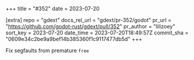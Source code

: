 +++
title = "#352"
date = 2023-07-20

[extra]
repo = "gdext"
docs_rel_url = "gdext/pr-352/godot"
pr_url = "https://github.com/godot-rust/gdext/pull/352"
pr_author = "lilizoey"
sort_key = 2023-07-20
date_time = 2023-07-20T18:49:57Z
commit_sha = "0609e34c2be9a9bef14b385360f1c9117477db5d"
+++

Fix segfaults from premature `free` 
